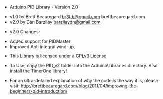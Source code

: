 * Arduino PID Library - Version 2.0
 - v1.0 by Brett Beauregard <br3ttb@gmail.com> brettbeauregard.com
 - v2.0 by Dan Barzilay <barzilaydn@gmail.com>

* v2.0 Changes:
 - Added support for PIDMaster
 - Improved Anti integral wind-up.

* This Library is licensed under a GPLv3 License

 - To Use, copy the PID_v2 folder into the Arduino\Libraries directory. Also install the TimerOne library!

 - For an ultra-detailed explanation of why the code is the way it is, please visit: 
   http://brettbeauregard.com/blog/2011/04/improving-the-beginners-pid-introduction/
